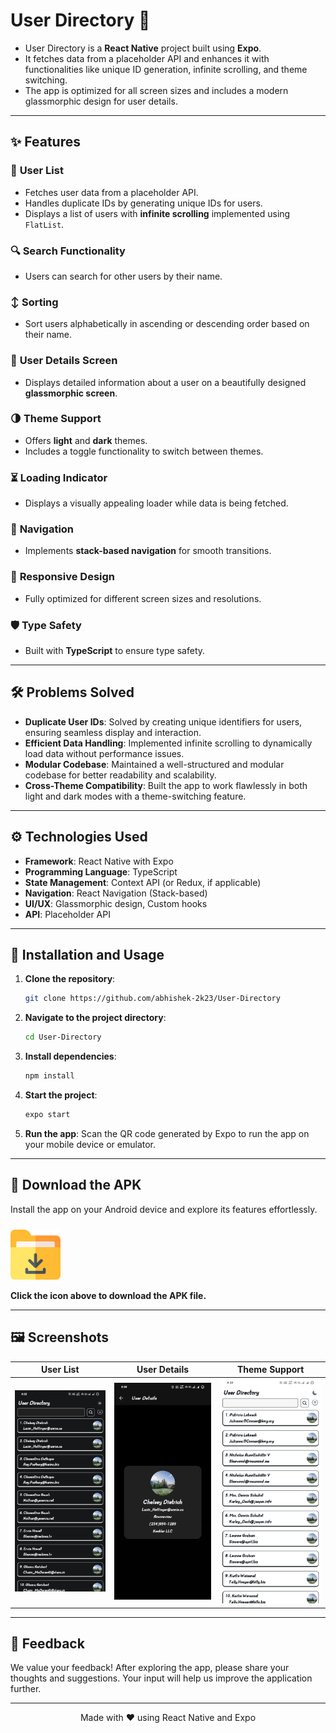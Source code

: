 # User Directory 📂

- User Directory is a **React Native** project built using **Expo**.
- It fetches data from a placeholder API and enhances it with functionalities like unique ID generation, infinite scrolling, and theme switching. 
- The app is optimized for all screen sizes and includes a modern glassmorphic design for user details.

---

## ✨ Features

### 👥 **User List**
- Fetches user data from a placeholder API.
- Handles duplicate IDs by generating unique IDs for users.
- Displays a list of users with **infinite scrolling** implemented using `FlatList`.

### 🔍 **Search Functionality**
- Users can search for other users by their name.

### ↕ **Sorting**
- Sort users alphabetically in ascending or descending order based on their name.

### 📄 **User Details Screen**
- Displays detailed information about a user on a beautifully designed **glassmorphic screen**.

### 🌗 **Theme Support**
- Offers **light** and **dark** themes.
- Includes a toggle functionality to switch between themes.

### ⏳ **Loading Indicator**
- Displays a visually appealing loader while data is being fetched.

### 🚀 **Navigation**
- Implements **stack-based navigation** for smooth transitions.

### 📱 **Responsive Design**
- Fully optimized for different screen sizes and resolutions.

### 🛡️ **Type Safety**
- Built with **TypeScript** to ensure type safety.

---

## 🛠️ Problems Solved

- **Duplicate User IDs**: Solved by creating unique identifiers for users, ensuring seamless display and interaction.
- **Efficient Data Handling**: Implemented infinite scrolling to dynamically load data without performance issues.
- **Modular Codebase**: Maintained a well-structured and modular codebase for better readability and scalability.
- **Cross-Theme Compatibility**: Built the app to work flawlessly in both light and dark modes with a theme-switching feature.

---

## ⚙️ Technologies Used

- **Framework**: React Native with Expo
- **Programming Language**: TypeScript
- **State Management**: Context API (or Redux, if applicable)
- **Navigation**: React Navigation (Stack-based)
- **UI/UX**: Glassmorphic design, Custom hooks
- **API**: Placeholder API

---

## 🚀 Installation and Usage

1. **Clone the repository**:
   ```bash
   git clone https://github.com/abhishek-2k23/User-Directory
   ```
2. **Navigate to the project directory**:
   ```bash
   cd User-Directory
   ```
3. **Install dependencies**:
   ```bash
   npm install
   ```
4. **Start the project**:
   ```bash
   expo start
   ```
5. **Run the app**:
   Scan the QR code generated by Expo to run the app on your mobile device or emulator.

---

## 📲 Download the APK  

Install the app on your Android device and explore its features effortlessly.  

<a href="https://drive.google.com/uc?export=download&id=1mxmJvKmqZfnOkkaODhnO7xJLZGeXhdJL
" download>
  <img 
    src="./assets/images/folder.png"
    alt="Download APK" 
    style="width: 80px; height: 80px; margin-top: 10px;"
  />
</a>

**Click the icon above to download the APK file.**

---

## 🖼️ Screenshots

| User List | User Details | Theme Support |
|-----------|--------------|---------------|
| ![User List Screenshot](/assets/images/user_list_dark.jpg) | ![User Details Screenshot](/assets/images/user_details.jpg) | ![Theme Support Screenshot](/assets/images/theme.jpg) |


---

## 💬 Feedback

We value your feedback! After exploring the app, please share your thoughts and suggestions. Your input will help us improve the application further.

---

<p align="center">Made with ❤️ using React Native and Expo</p>
